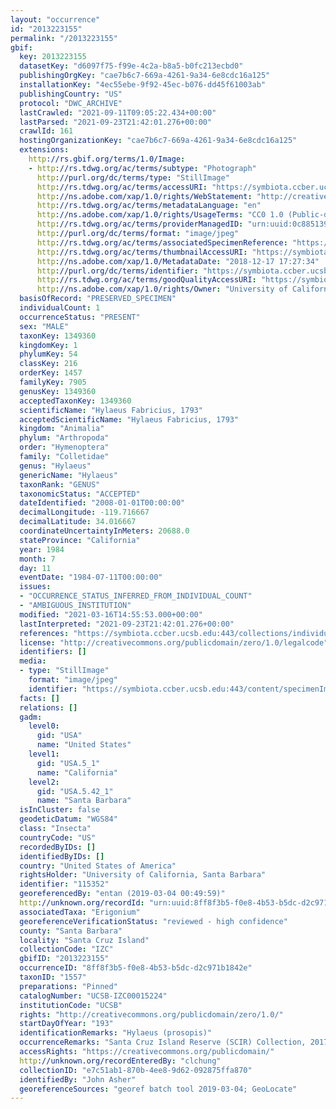 ```yaml
---
layout: "occurrence"
id: "2013223155"
permalink: "/2013223155"
gbif:
  key: 2013223155
  datasetKey: "d6097f75-f99e-4c2a-b8a5-b0fc213ecbd0"
  publishingOrgKey: "cae7b6c7-669a-4261-9a34-6e8cdc16a125"
  installationKey: "4ec55ebe-9f92-45ec-b076-dd45f61003ab"
  publishingCountry: "US"
  protocol: "DWC_ARCHIVE"
  lastCrawled: "2021-09-11T09:05:22.434+00:00"
  lastParsed: "2021-09-23T21:42:01.276+00:00"
  crawlId: 161
  hostingOrganizationKey: "cae7b6c7-669a-4261-9a34-6e8cdc16a125"
  extensions:
    http://rs.gbif.org/terms/1.0/Image:
    - http://rs.tdwg.org/ac/terms/subtype: "Photograph"
      http://purl.org/dc/terms/type: "StillImage"
      http://rs.tdwg.org/ac/terms/accessURI: "https://symbiota.ccber.ucsb.edu:443/content/specimenImages/UCSB_IZC/UCSB-IZC00015/UCSB-IZC00015224_lg.jpg"
      http://ns.adobe.com/xap/1.0/rights/WebStatement: "http://creativecommons.org/publicdomain/zero/1.0/"
      http://rs.tdwg.org/ac/terms/metadataLanguage: "en"
      http://ns.adobe.com/xap/1.0/rights/UsageTerms: "CC0 1.0 (Public-domain)"
      http://rs.tdwg.org/ac/terms/providerManagedID: "urn:uuid:0c885139-e1a0-4277-a1e8-c2f35af740ef"
      http://purl.org/dc/terms/format: "image/jpeg"
      http://rs.tdwg.org/ac/terms/associatedSpecimenReference: "https://symbiota.ccber.ucsb.edu:443/collections/individual/index.php?occid=115352"
      http://rs.tdwg.org/ac/terms/thumbnailAccessURI: "https://symbiota.ccber.ucsb.edu:443/content/specimenImages/UCSB_IZC/UCSB-IZC00015/UCSB-IZC00015224_tn.jpg"
      http://ns.adobe.com/xap/1.0/MetadataDate: "2018-12-17 17:27:34"
      http://purl.org/dc/terms/identifier: "https://symbiota.ccber.ucsb.edu:443/content/specimenImages/UCSB_IZC/UCSB-IZC00015/UCSB-IZC00015224_lg.jpg"
      http://rs.tdwg.org/ac/terms/goodQualityAccessURI: "https://symbiota.ccber.ucsb.edu:443/content/specimenImages/UCSB_IZC/UCSB-IZC00015/UCSB-IZC00015224.jpg"
      http://ns.adobe.com/xap/1.0/rights/Owner: "University of California, Santa Barbara"
  basisOfRecord: "PRESERVED_SPECIMEN"
  individualCount: 1
  occurrenceStatus: "PRESENT"
  sex: "MALE"
  taxonKey: 1349360
  kingdomKey: 1
  phylumKey: 54
  classKey: 216
  orderKey: 1457
  familyKey: 7905
  genusKey: 1349360
  acceptedTaxonKey: 1349360
  scientificName: "Hylaeus Fabricius, 1793"
  acceptedScientificName: "Hylaeus Fabricius, 1793"
  kingdom: "Animalia"
  phylum: "Arthropoda"
  order: "Hymenoptera"
  family: "Colletidae"
  genus: "Hylaeus"
  genericName: "Hylaeus"
  taxonRank: "GENUS"
  taxonomicStatus: "ACCEPTED"
  dateIdentified: "2008-01-01T00:00:00"
  decimalLongitude: -119.716667
  decimalLatitude: 34.016667
  coordinateUncertaintyInMeters: 20688.0
  stateProvince: "California"
  year: 1984
  month: 7
  day: 11
  eventDate: "1984-07-11T00:00:00"
  issues:
  - "OCCURRENCE_STATUS_INFERRED_FROM_INDIVIDUAL_COUNT"
  - "AMBIGUOUS_INSTITUTION"
  modified: "2021-03-16T14:55:53.000+00:00"
  lastInterpreted: "2021-09-23T21:42:01.276+00:00"
  references: "https://symbiota.ccber.ucsb.edu:443/collections/individual/index.php?occid=115352"
  license: "http://creativecommons.org/publicdomain/zero/1.0/legalcode"
  identifiers: []
  media:
  - type: "StillImage"
    format: "image/jpeg"
    identifier: "https://symbiota.ccber.ucsb.edu:443/content/specimenImages/UCSB_IZC/UCSB-IZC00015/UCSB-IZC00015224_lg.jpg"
  facts: []
  relations: []
  gadm:
    level0:
      gid: "USA"
      name: "United States"
    level1:
      gid: "USA.5_1"
      name: "California"
    level2:
      gid: "USA.5.42_1"
      name: "Santa Barbara"
  isInCluster: false
  geodeticDatum: "WGS84"
  class: "Insecta"
  countryCode: "US"
  recordedByIDs: []
  identifiedByIDs: []
  country: "United States of America"
  rightsHolder: "University of California, Santa Barbara"
  identifier: "115352"
  georeferencedBy: "entan (2019-03-04 00:49:59)"
  http://unknown.org/recordId: "urn:uuid:8ff8f3b5-f0e8-4b53-b5dc-d2c971b1842e"
  associatedTaxa: "Erigonium"
  georeferenceVerificationStatus: "reviewed - high confidence"
  county: "Santa Barbara"
  locality: "Santa Cruz Island"
  collectionCode: "IZC"
  gbifID: "2013223155"
  occurrenceID: "8ff8f3b5-f0e8-4b53-b5dc-d2c971b1842e"
  taxonID: "1557"
  preparations: "Pinned"
  catalogNumber: "UCSB-IZC00015224"
  institutionCode: "UCSB"
  rights: "http://creativecommons.org/publicdomain/zero/1.0/"
  startDayOfYear: "193"
  identificationRemarks: "Hylaeus (prosopis)"
  occurrenceRemarks: "Santa Cruz Island Reserve (SCIR) Collection, 2017"
  accessRights: "https://creativecommons.org/publicdomain/"
  http://unknown.org/recordEnteredBy: "clchung"
  collectionID: "e7c51ab1-870b-4ee8-9d62-092875ffa870"
  identifiedBy: "John Asher"
  georeferenceSources: "georef batch tool 2019-03-04; GeoLocate"
---
```

